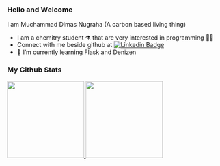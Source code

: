 ### Hello and Welcome

I am Muchammad Dimas Nugraha (A carbon based living thing)

- I am a chemitry student ⚗️ that are very interested in programming 🧑‍💻
- Connect with me beside github at [![Linkedin Badge](https://img.shields.io/badge/-mdimasn-blue?style=flat&logo=Linkedin&logoColor=white)](https://www.linkedin.com/in/mdimasn/)
- 🌱 I’m currently learning Flask and Denizen

### My Github Stats

<p align="left">
  <a href="https://github.com/mrflinxy">
    <img height="180em" src="https://github-readme-stats-eight-theta.vercel.app/api?username=mrflinxy&show_icons=true&theme=algolia&include_all_commits=true&count_private=true"/>
    <img height="180em" src="https://github-readme-stats-eight-theta.vercel.app/api/top-langs/?username=mrflinxy&layout=compact&langs_count=8&theme=algolia"/>
   </a>
</p>

<!--
**MrFlinxy/MrFlinxy** is a ✨ _special_ ✨ repository because its `README.md` (this file) appears on your GitHub profile.

Here are some ideas to get you started:

- 🔭 I’m currently working on ...
- 🌱 I’m currently learning ...
- 👯 I’m looking to collaborate on ...
- 🤔 I’m looking for help with ...
- 💬 Ask me about ...
- 📫 How to reach me: ...
- 😄 Pronouns: ...
- ⚡ Fun fact: ...
-->
